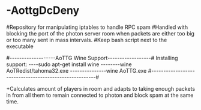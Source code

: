 # -AottgDcDeny
#Repository for manipulating iptables to handle RPC spam
#Handled with blocking the port of the photon server room when packets are either too big or too many sent in mass intervals.
#Keep bash script next to the executable

#-------------------AoTTG Wine Support------------------#
Installing support:
----sudo apt-get install wine
--------wine AoTRedist/tahoma32.exe
---------------wine AoTTG.exe
#-------------------------------------------------------#

+Calculates amount of players in room and adapts to taking enough packets in from all them to remain connected to photon and block spam at the same time.

